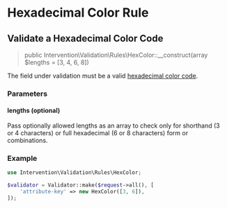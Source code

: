 # Hexadecimal Color Rule
## Validate a Hexadecimal Color Code

> public Intervention\Validation\Rules\HexColor::__construct(array $lengths = [3, 4, 6, 8])

The field under validation must be a valid [hexadecimal color code](https://en.wikipedia.org/wiki/Web_colors). 

### Parameters

#### lengths (optional)

Pass optionally allowed lengths as an array to check only for shorthand (3 or 4 characters) or full hexadecimal (6 or 8 characters) form or combinations.

### Example

```php
use Intervention\Validation\Rules\HexColor;

$validator = Validator::make($request->all(), [
    'attribute-key' => new HexColor([3, 6]),
]);
```

